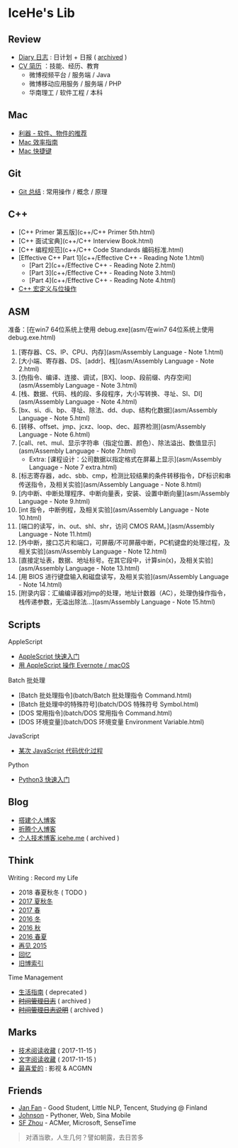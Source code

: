 # IceHe's Lib

## Review

- [Diary 日志](diary.md) : 日计划 + 日报 ( [archived](diary/) )
- [CV 简历](cv.md) ：技能、经历、教育
    - 微博视频平台 / 服务端 / Java
    - 微博移动应用服务 / 服务端 / PHP
    - 华南理工 / 软件工程 / 本科

## Mac

- [利器 - 软件、物件的推荐](tools.md)
- [Mac 效率指南](mac/efficiency.md)
- [Mac 快捷键](mac/shortcuts.md)

## Git

- [Git 总结](cmd/git_note.md) : 常用操作 / 概念 / 原理

## C++

- [C++ Primer 第五版](c++/C++ Primer 5th.html)
- [C++ 面试宝典](c++/C++ Interview Book.html)
- [C++ 编程规范](c++/C++ Code Standards 编码标准.html)
- [Effective C++ Part 1](c++/Effective C++ - Reading Note 1.html)
    - [Part 2](c++/Effective C++ - Reading Note 2.html)
    - [Part 3](c++/Effective C++ - Reading Note 3.html)
    - [Part 4](c++/Effective C++ - Reading Note 4.html)
- [C++ 宏定义与位操作](c++/macro_and_bit_operations.md)

## ASM

准备：[在win7 64位系统上使用 debug.exe](asm/在win7 64位系统上使用debug.exe.html)

1. [寄存器、CS、IP、CPU、内存](asm/Assembly Language - Note 1.html)
2. [大小端、寄存器、DS、[addr]、栈](asm/Assembly Language - Note 2.html)
3. [伪指令、编译、连接、调试，[BX]、loop、段前缀、内存空间](asm/Assembly Language - Note 3.html)
4. [栈、数据、代码、栈的段、多段程序，大小写转换、寻址、SI、DI](asm/Assembly Language - Note 4.html)
5. [bx、si、di、bp、寻址、除法、dd、dup、结构化数据](asm/Assembly Language - Note 5.html)
6. [转移、offset、jmp、jcxz、loop、dec、超界检测](asm/Assembly Language - Note 6.html)
7. [call、ret、mul、显示字符串（指定位置、颜色）、除法溢出、数值显示](asm/Assembly Language - Note 7.html)
    - Extra: [课程设计：公司数据以指定格式在屏幕上显示](asm/Assembly Language - Note 7 extra.html)
8. [标志寄存器，adc、sbb、cmp，检测比较结果的条件转移指令，DF标识和串传送指令，及相关实验](asm/Assembly Language - Note 8.html)
9. [内中断、中断处理程序、中断向量表，安装、设置中断向量](asm/Assembly Language - Note 9.html)
10. [int 指令，中断例程，及相关实验](asm/Assembly Language - Note 10.html)
11. [端口的读写，in、out、shl、shr，访问 CMOS RAM。](asm/Assembly Language - Note 11.html)
12. [外中断，接口芯片和端口，可屏蔽/不可屏蔽中断，PC机键盘的处理过程，及相关实验](asm/Assembly Language - Note 12.html)
13. [直接定址表，数据、地址标号。在其它段中，计算sin(x)，及相关实验](asm/Assembly Language - Note 13.html)
14. [用 BIOS 进行键盘输入和磁盘读写，及相关实验](asm/Assembly Language - Note 14.html)
15. [附录内容：汇编编译器对jmp的处理，地址计数器（AC），处理伪操作指令，栈传递参数，无溢出除法…](asm/Assembly Language - Note 15.html)

## Scripts

AppleScript

- [AppleScript 快速入门](applescript/applescript.md)
- [用 AppleScript 操作 Evernote / macOS](applescript/evernote_osx.md)

Batch 批处理

- [Batch 批处理指令](batch/Batch 批处理指令 Command.html)
- [Batch 批处理中的特殊符号](batch/DOS 特殊符号 Symbol.html)
- [DOS 常用指令](batch/DOS 常用指令 Command.html)
- [DOS 环境变量](batch/DOS 环境变量 Environment Variable.html)

JavaScript

- [某次 JavaScript 代码优化过程](javascript/某次js代码优化过程.md)

Python

- [Python3 快速入门](python/quick_start.md)

## Blog

- [搭建个人博客](web/build_blog.md)
- [折腾个人博客](web/blog_changelog.md)
- [个人技术博客 icehe.me](https://icehe.me) ( archived )

## Think

Writing : Record my Life

- 2018 春夏秋冬 ( TODO )
- [2017 夏秋冬](think/2017_from_summer_to_winter.md)
- [2017 春](think/2017_spring.md)
- [2016 冬](think/2016_winter.md)
- [2016 秋](think/2016_fall.md)
- [2016 春夏](think/2016_summer.md)
- [再见 2015](think/bye2015.md)
- [回忆](moments.md)
- [旧博索引](old-blog.md)

Time Management

- [生活指南](think/life_manual.md) ( deprecated )
- [~~时间管理日志~~](lifelogs.md) ( archived )
- [~~时间管理日志说明~~](think/time_mgt.md) ( archived )

## Marks

- [技术阅读收藏](tech.md) ( 2017-11-15 )
- [文字阅读收藏](read.md) ( 2017-11-15 )
- [最喜爱的](favourites.md) : 影视 & ACGMN

## Friends

- [Jan Fan](http://janfan.cn/) - Good Student, Little NLP, Tencent, Studying @ Finland
- [Johnson](http://mrzys.coding.me/) - Pythoner, Web, Sina Mobile
- [SF Zhou](http://sf-zhou.github.io/) - ACMer, Microsoft, SenseTime

> 对酒当歌，人生几何？譬如朝露，去日苦多